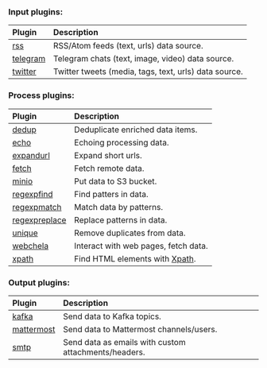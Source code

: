 ### Input plugins:

| Plugin                                                                                      | Description                                           |
|:--------------------------------------------------------------------------------------------|:------------------------------------------------------|
| [rss](https://github.com/livelace/gosquito/blob/master/docs/plugins/input/rss.md)           | RSS/Atom feeds (text, urls) data source.              |
| [telegram](https://github.com/livelace/gosquito/blob/master/docs/plugins/input/telegram.md) | Telegram chats (text, image, video) data source.      |
| [twitter](https://github.com/livelace/gosquito/blob/master/docs/plugins/input/twitter.md)   | Twitter tweets (media, tags, text, urls) data source. |

### Process plugins:

| Plugin                                                                                                  | Description                          |
|:--------------------------------------------------------------------------------------------------------|:-------------------------------------|
| [dedup](https://github.com/livelace/gosquito/blob/master/docs/plugins/process/dedup.md)                 | Deduplicate enriched data items.     |
| [echo](https://github.com/livelace/gosquito/blob/master/docs/plugins/process/echo.md)                   | Echoing processing data.             |
| [expandurl](https://github.com/livelace/gosquito/blob/master/docs/plugins/process/expandurl.md)         | Expand short urls.                   |
| [fetch](https://github.com/livelace/gosquito/blob/master/docs/plugins/process/fetch.md)                 | Fetch remote data.                   |
| [minio](https://github.com/livelace/gosquito/blob/master/docs/plugins/process/minio.md)                 | Put data to S3 bucket.               |
| [regexpfind](https://github.com/livelace/gosquito/blob/master/docs/plugins/process/regexpfind.md)       | Find patters in data.                |
| [regexpmatch](https://github.com/livelace/gosquito/blob/master/docs/plugins/process/regexpmatch.md)     | Match data by patterns.              |
| [regexpreplace](https://github.com/livelace/gosquito/blob/master/docs/plugins/process/regexpreplace.md) | Replace patterns in data.            |
| [unique](https://github.com/livelace/gosquito/blob/master/docs/plugins/process/unique.md)               | Remove duplicates from data.         |
| [webchela](https://github.com/livelace/gosquito/blob/master/docs/plugins/process/webchela.md)           | Interact with web pages, fetch data. |
| [xpath](https://github.com/livelace/gosquito/blob/master/docs/plugins/process/xpath.md)                 | Find HTML elements with [Xpath](https://en.wikipedia.org/wiki/XPath). |

### Output plugins:

| Plugin                                                                                           | Description                                          |
|:-------------------------------------------------------------------------------------------------|:-----------------------------------------------------|
| [kafka](https://github.com/livelace/gosquito/blob/master/docs/plugins/output/kafka.md)           | Send data to Kafka topics.                           |
| [mattermost](https://github.com/livelace/gosquito/blob/master/docs/plugins/output/mattermost.md) | Send data to Mattermost channels/users.              |
| [smtp](https://github.com/livelace/gosquito/blob/master/docs/plugins/output/smtp.md)             | Send data as emails with custom attachments/headers. |

